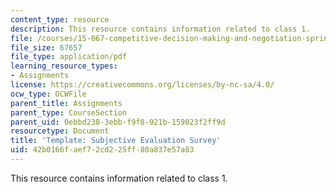 ```yaml
---
content_type: resource
description: This resource contains information related to class 1.
file: /courses/15-067-competitive-decision-making-and-negotiation-spring-2011/42b0166faef72cd225ff80a837e57a83_MIT15_067S11_Cl1_tem-S_E_S.pdf
file_size: 67657
file_type: application/pdf
learning_resource_types:
- Assignments
license: https://creativecommons.org/licenses/by-nc-sa/4.0/
ocw_type: OCWFile
parent_title: Assignments
parent_type: CourseSection
parent_uid: 0ebbd238-3ebb-f9f8-921b-159023f2ff9d
resourcetype: Document
title: 'Template: Subjective Evaluation Survey'
uid: 42b0166f-aef7-2cd2-25ff-80a837e57a83
---
```

This resource contains information related to class 1.